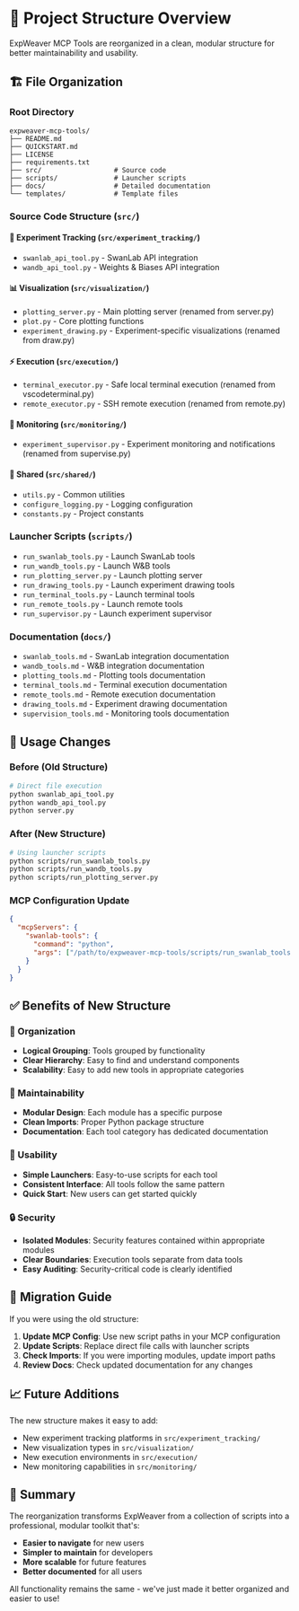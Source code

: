 # 📁 Project Structure Overview

ExpWeaver MCP Tools are reorganized in a clean, modular structure for better maintainability and usability.

## 🏗️ File Organization

### Root Directory
```
expweaver-mcp-tools/
├── README.md              
├── QUICKSTART.md          
├── LICENSE               
├── requirements.txt      
├── src/                  # Source code
├── scripts/              # Launcher scripts  
├── docs/                 # Detailed documentation
└── templates/            # Template files
```

### Source Code Structure (`src/`)

#### 🔬 Experiment Tracking (`src/experiment_tracking/`)
- `swanlab_api_tool.py` - SwanLab API integration
- `wandb_api_tool.py` - Weights & Biases API integration

#### 📊 Visualization (`src/visualization/`)
- `plotting_server.py` - Main plotting server (renamed from server.py)
- `plot.py` - Core plotting functions
- `experiment_drawing.py` - Experiment-specific visualizations (renamed from draw.py)

#### ⚡ Execution (`src/execution/`)
- `terminal_executor.py` - Safe local terminal execution (renamed from vscodeterminal.py)
- `remote_executor.py` - SSH remote execution (renamed from remote.py)

#### 🎯 Monitoring (`src/monitoring/`)
- `experiment_supervisor.py` - Experiment monitoring and notifications (renamed from supervise.py)

#### 🔧 Shared (`src/shared/`)
- `utils.py` - Common utilities
- `configure_logging.py` - Logging configuration
- `constants.py` - Project constants

### Launcher Scripts (`scripts/`)
- `run_swanlab_tools.py` - Launch SwanLab tools
- `run_wandb_tools.py` - Launch W&B tools
- `run_plotting_server.py` - Launch plotting server
- `run_drawing_tools.py` - Launch experiment drawing tools
- `run_terminal_tools.py` - Launch terminal tools
- `run_remote_tools.py` - Launch remote tools
- `run_supervisor.py` - Launch experiment supervisor

### Documentation (`docs/`)
- `swanlab_tools.md` - SwanLab integration documentation
- `wandb_tools.md` - W&B integration documentation
- `plotting_tools.md` - Plotting tools documentation
- `terminal_tools.md` - Terminal execution documentation
- `remote_tools.md` - Remote execution documentation
- `drawing_tools.md` - Experiment drawing documentation
- `supervision_tools.md` - Monitoring tools documentation

## 🚀 Usage Changes

### Before (Old Structure)
```bash
# Direct file execution
python swanlab_api_tool.py
python wandb_api_tool.py
python server.py
```

### After (New Structure)
```bash
# Using launcher scripts
python scripts/run_swanlab_tools.py
python scripts/run_wandb_tools.py
python scripts/run_plotting_server.py
```

### MCP Configuration Update
```json
{
  "mcpServers": {
    "swanlab-tools": {
      "command": "python",
      "args": ["/path/to/expweaver-mcp-tools/scripts/run_swanlab_tools.py"]
    }
  }
}
```

## ✅ Benefits of New Structure

### 🎯 Organization
- **Logical Grouping**: Tools grouped by functionality
- **Clear Hierarchy**: Easy to find and understand components
- **Scalability**: Easy to add new tools in appropriate categories

### 🔧 Maintainability  
- **Modular Design**: Each module has a specific purpose
- **Clean Imports**: Proper Python package structure
- **Documentation**: Each tool category has dedicated documentation

### 🚀 Usability
- **Simple Launchers**: Easy-to-use scripts for each tool
- **Consistent Interface**: All tools follow the same pattern
- **Quick Start**: New users can get started quickly

### 🔒 Security
- **Isolated Modules**: Security features contained within appropriate modules
- **Clear Boundaries**: Execution tools separate from data tools
- **Easy Auditing**: Security-critical code is clearly identified

## 🔄 Migration Guide

If you were using the old structure:

1. **Update MCP Config**: Use new script paths in your MCP configuration
2. **Update Scripts**: Replace direct file calls with launcher scripts
3. **Check Imports**: If you were importing modules, update import paths
4. **Review Docs**: Check updated documentation for any changes

## 📈 Future Additions

The new structure makes it easy to add:
- New experiment tracking platforms in `src/experiment_tracking/`
- New visualization types in `src/visualization/`
- New execution environments in `src/execution/`
- New monitoring capabilities in `src/monitoring/`

## 🎉 Summary

The reorganization transforms ExpWeaver from a collection of scripts into a professional, modular toolkit that's:
- **Easier to navigate** for new users
- **Simpler to maintain** for developers  
- **More scalable** for future features
- **Better documented** for all users

All functionality remains the same - we've just made it better organized and easier to use!
